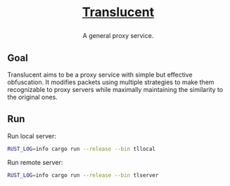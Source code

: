 # <p align="center">[Translucent](https://the-boys.fandom.com/wiki/Translucent)</p>

<p align="center">A general proxy service.</p>

## Goal

Translucent aims to be a proxy service with simple but effective obfuscation. It modifies packets using multiple strategies to make them recognizable to proxy servers while maximally maintaining the similarity to the original ones.

## Run

Run local server:

```bash
RUST_LOG=info cargo run --release --bin tllocal
```

Run remote server:

```bash
RUST_LOG=info cargo run --release --bin tlserver
```

